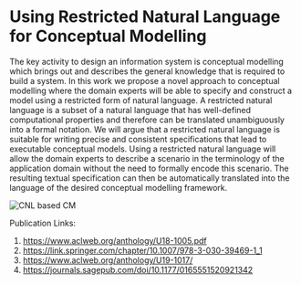 # Using Restricted Natural Language for Conceptual Modelling




The key activity to design an information system is conceptual modelling which brings out and describes the general knowledge that is required to build a system. In this work we propose a novel approach to conceptual modelling where the domain experts will be able to specify and construct a model using a restricted form of natural language. A restricted natural language is a subset of a natural language that has well-defined computational properties and therefore can be translated unambiguously into a formal notation. We will argue that a restricted natural language is suitable for writing precise and consistent specifications that lead to executable conceptual models. Using a restricted natural language will allow the domain experts to describe a scenario in the terminology of the application domain without the need to formally encode this scenario. The resulting textual specification can then be automatically translated into the language of the desired conceptual modelling framework.



![CNL based CM](https://github.com/kushol/Using-Restricted-Natural-language-for-Conceptual-Modelling/blob/master/UCMF_1.jpg
)


Publication Links:
1. https://www.aclweb.org/anthology/U18-1005.pdf
2. https://link.springer.com/chapter/10.1007/978-3-030-39469-1_1
3. https://www.aclweb.org/anthology/U19-1017/
4. https://journals.sagepub.com/doi/10.1177/0165551520921342
